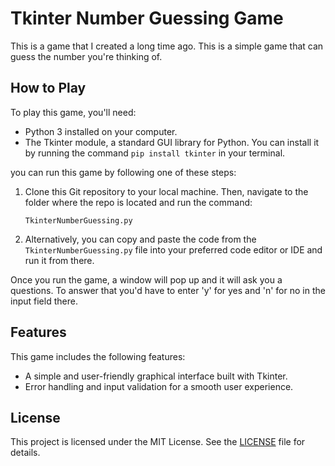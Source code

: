 # Tkinter Number Guessing Game

This is a game that I created a long time ago. This is a simple game that can guess the number you're thinking of.

## How to Play

To play this game, you'll need:

- Python 3 installed on your computer.
- The Tkinter module, a standard GUI library for Python. You can install it by running the command `pip install tkinter` in your terminal.

you can run this game by following one of these steps:

1. Clone this Git repository to your local machine. Then, navigate to the folder where the repo is located and run the command:

    ```
    TkinterNumberGuessing.py
    ```

2. Alternatively, you can copy and paste the code from the `TkinterNumberGuessing.py` file into your preferred code editor or IDE and run it from there.

Once you run the game, a window will pop up and it will ask you a questions. To answer that you'd have to enter 'y' for yes and 'n' for no in the input field there.

## Features

This game includes the following features:
- A simple and user-friendly graphical interface built with Tkinter.
- Error handling and input validation for a smooth user experience.

## License

This project is licensed under the MIT License. See the [LICENSE](LICENSE) file for details.
